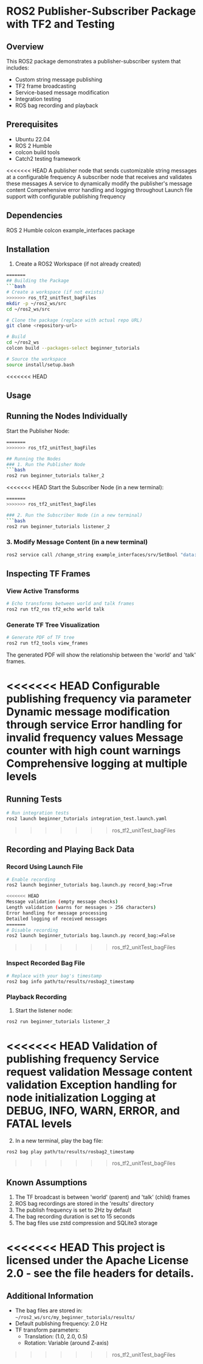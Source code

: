# ROS2 Publisher-Subscriber Package with TF2 and Testing

## Overview
This ROS2 package demonstrates a publisher-subscriber system that includes:
- Custom string message publishing
- TF2 frame broadcasting
- Service-based message modification
- Integration testing
- ROS bag recording and playback

## Prerequisites
- Ubuntu 22.04
- ROS 2 Humble
- colcon build tools
- Catch2 testing framework

<<<<<<< HEAD
A publisher node that sends customizable string messages at a configurable frequency
A subscriber node that receives and validates these messages
A service to dynamically modify the publisher's message content
Comprehensive error handling and logging throughout
Launch file support with configurable publishing frequency

## Dependencies

ROS 2 Humble
colcon
example_interfaces package

## Installation
1. Create a ROS2 Workspace (if not already created)

```sh
=======
## Building the Package
```bash
# Create a workspace (if not exists)
>>>>>>> ros_tf2_unitTest_bagFiles
mkdir -p ~/ros2_ws/src
cd ~/ros2_ws/src

# Clone the package (replace with actual repo URL)
git clone <repository-url>

# Build
cd ~/ros2_ws
colcon build --packages-select beginner_tutorials

# Source the workspace
source install/setup.bash
```
<<<<<<< HEAD
## Usage
## Running the Nodes Individually

Start the Publisher Node:

```sh
=======
>>>>>>> ros_tf2_unitTest_bagFiles

## Running the Nodes
### 1. Run the Publisher Node
```bash
ros2 run beginner_tutorials talker_2
```
<<<<<<< HEAD
Start the Subscriber Node (in a new terminal):

```sh
=======
>>>>>>> ros_tf2_unitTest_bagFiles

### 2. Run the Subscriber Node (in a new terminal)
```bash
ros2 run beginner_tutorials listener_2
```

### 3. Modify Message Content (in a new terminal)
```bash
ros2 service call /change_string example_interfaces/srv/SetBool "data: true"
```

## Inspecting TF Frames
### View Active Transforms
```bash
# Echo transforms between world and talk frames
ros2 run tf2_ros tf2_echo world talk
```

### Generate TF Tree Visualization
```bash
# Generate PDF of TF tree
ros2 run tf2_tools view_frames
```
The generated PDF will show the relationship between the 'world' and 'talk' frames.

<<<<<<< HEAD
Configurable publishing frequency via parameter
Dynamic message modification through service
Error handling for invalid frequency values
Message counter with high count warnings
Comprehensive logging at multiple levels
=======
## Running Tests
```bash
# Run integration tests
ros2 launch beginner_tutorials integration_test.launch.yaml
```
>>>>>>> ros_tf2_unitTest_bagFiles

## Recording and Playing Back Data
### Record Using Launch File
```bash
# Enable recording
ros2 launch beginner_tutorials bag.launch.py record_bag:=True

<<<<<<< HEAD
Message validation (empty message checks)
Length validation (warns for messages > 256 characters)
Error handling for message processing
Detailed logging of received messages
=======
# Disable recording
ros2 launch beginner_tutorials bag.launch.py record_bag:=False
```
>>>>>>> ros_tf2_unitTest_bagFiles

### Inspect Recorded Bag File
```bash
# Replace with your bag's timestamp
ros2 bag info path/to/results/rosbag2_timestamp
```

### Playback Recording
1. Start the listener node:
```bash
ros2 run beginner_tutorials listener_2
```

<<<<<<< HEAD
Validation of publishing frequency
Service request validation
Message content validation
Exception handling for node initialization
Logging at DEBUG, INFO, WARN, ERROR, and FATAL levels
=======
2. In a new terminal, play the bag file:
```bash
ros2 bag play path/to/results/rosbag2_timestamp
```
>>>>>>> ros_tf2_unitTest_bagFiles

## Known Assumptions
1. The TF broadcast is between 'world' (parent) and 'talk' (child) frames
2. ROS bag recordings are stored in the 'results' directory
3. The publish frequency is set to 2Hz by default
4. The bag recording duration is set to 15 seconds
5. The bag files use zstd compression and SQLite3 storage

<<<<<<< HEAD
This project is licensed under the Apache License 2.0 - see the file headers for details.
=======
## Additional Information
- The bag files are stored in: `~/ros2_ws/src/my_beginner_tutorials/results/`
- Default publishing frequency: 2.0 Hz
- TF transform parameters:
  - Translation: (1.0, 2.0, 0.5)
  - Rotation: Variable (around Z-axis)
>>>>>>> ros_tf2_unitTest_bagFiles
